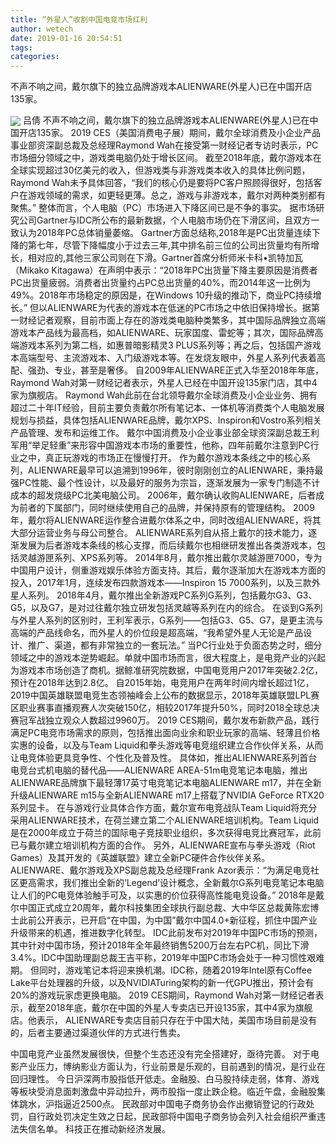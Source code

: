 ```yaml
---
title: “外星人”收割中国电竞市场红利
author: wetech
date: 2019-01-16 20:54:51
tags: 
categories: 
---
```

不声不响之间，戴尔旗下的独立品牌游戏本ALIENWARE(外星人)已在中国开店135家。
<!-- more -->
<img align="center" border="0" src="https://imgcdn.yicai.com/uppics/images/2019/01/530d5d1432bf0ab8a8557a8dbb6e9f82.jpg" />
吕倩
不声不响之间，戴尔旗下的独立品牌游戏本ALIENWARE(外星人)已在中国开店135家。
2019 CES（美国消费电子展）期间，戴尔全球消费及小企业产品事业部资深副总裁及总经理Raymond Wah在接受第一财经记者专访时表示，PC市场细分领域之中，游戏类电脑仍处于增长区间。
截至2018年底，戴尔游戏本在全球实现超过30亿美元的收入，但游戏类与非游戏类本收入的具体比例问题，Raymond Wah未予具体回答，“我们的核心仍是要将PC客户照顾得很好，包括客户在游戏领域的需求，如更轻更薄。总之，游戏与非游戏本，戴尔对两种类别都有聚焦。”
整体而言，个人电脑（PC）市场进入下降区间已是不争的事实。
据市场研究公司Gartner与IDC所公布的最新数据，个人电脑市场仍在下滑区间，且双方一致认为2018年PC总体销量萎缩。
Gartner方面总结称,2018年是PC出货量连续下降的第七年，尽管下降幅度小于过去三年,其中排名前三位的公司出货量均有所增长，相对应的,其他三家公司则在下滑。Gartner首席分析师米卡科•凯特加瓦（Mikako Kitagawa）在声明中表示：“2018年PC出货量下降主要原因是消费者PC出货量疲弱。消费者出货量约占PC总出货量的40%，而2014年这一比例为49%。2018年市场稳定的原因是，在Windows 10升级的推动下，商业PC持续增长。”
但以ALIENWARE为代表的游戏本在低迷的PC市场之中依旧保持增长。据第一财经记者观察，目前市面上存在的游戏类电脑种类繁多，其中国际品牌独立高端游戏本产品线为最高档，如ALIENWARE、玩家国度、雷蛇等；其次，国际品牌高端游戏本系列为第二档，如惠普暗影精灵3 PLUS系列等；再之后，包括国产游戏本高端型号、主流游戏本、入门级游戏本等。在发烧友眼中，外星人系列代表着高配、强劲、专业，甚至是奢侈。
自2009年ALIENWARE正式入华至2018年年底，Raymond Wah对第一财经记者表示，外星人已经在中国开设135家门店，其中4家为旗舰店。
Raymond Wah此前在台北领导戴尔全球消费及小企业业务、拥有超过二十年IT经验，目前主要负责戴尔所有笔记本、一体机等消费类个人电脑发展规划与损益，具体包括ALIENWARE品牌，戴尔XPS、Inspiron和Vostro系列相关产品管理、发布和运维工作。
戴尔中国消费及小企业事业部全球资深副总裁王利军用“举足轻重”来形容中国游戏本市场的重要性，他称，四年前戴尔注意到PC行业之中，真正玩游戏的市场正在慢慢打开。
作为戴尔游戏本条线之中的核心系列，ALIENWARE最早可以追溯到1996年，彼时刚刚创立的ALIENWARE，秉持最强PC性能、最个性设计，以及最好的服务为宗旨，逐渐发展为一家专门制造不计成本的超发烧级PC北美电脑公司。
2006年，戴尔确认收购ALIENWARE，后者成为前者的下属部门，同时继续使用自己的品牌，并保持原有的管理结构。
2009年，戴尔将ALIENWARE运作整合进戴尔体系之中，同时改组ALIENWARE，将其大部分运营业务与母公司整合。
ALIENWARE系列自从搭上戴尔的技术能力，逐渐发展为后者游戏本条线的核心支撑，而后续戴尔也相继研发推出各类游戏本，包括灵越游匣系列、XPS系列等。
2014年8月，戴尔推出戴尔灵越游匣7000，专为中国用户设计，侧重游戏娱乐体验方面支持。其后，戴尔逐渐加大在游戏本方面的投入，2017年1月，连续发布四款游戏本——Inspiron 15 7000系列，以及三款外星人系列。
2018年4月，戴尔推出全新游戏PC系列G系列，包括戴尔G3、G3、G5，以及G7，是对过往戴尔独立研发包括灵越等系列在内的综合。
在谈到G系列与外星人系列的区别时，王利军表示，G系列——包括G3、G5、G7，是更主流与高端的产品线命名，而外星人的价位段是超高端，“我希望外星人无论是产品设计、推广、渠道，都有非常独立的一套玩法。”
当PC行业处于负面态势之时，细分领域之中的游戏本逆势崛起。单就中国市场而言，很大程度上，是电竞产业的兴起为游戏本市场创造了商机。据鲸准研究院数据，中国电竞用户2017年突破2.2亿，预计在2018年达到2.8亿。
自2015年始，电竞用户在两年时间内增长超过1亿，2019中国英雄联盟电竞生态领袖峰会上公布的数据显示，2018年英雄联盟LPL赛区职业赛事直播观赛人次突破150亿，相较2017年提升50%，同时2018全球总决赛冠军战独立观众人数超过9960万。
2019 CES期间，戴尔发布新款产品，践行满足PC电竞市场需求的原则，包括推出面向业余和职业玩家的高端、轻薄且价格实惠的设备，以及与Team Liquid和拳头游戏等电竞组织建立合作伙伴关系，从而让电竞体验更具竞争性、个性化及普及性。
具体如，推出ALIENWARE系列首台电竞台式机电脑的替代品——ALIENWARE AREA-51m电竞笔记本电脑，推出ALIENWARE品牌旗下最轻薄17英寸电竞笔记本电脑ALIENWARE m17，并在全新升级ALIENWARE m15与全新ALIENWARE m17上搭载了NVIDIA GeForce RTX20系列显卡。
在与游戏行业具体合作方面，戴尔宣布电竞战队Team Liquid将充分采用ALIENWARE技术，在荷兰建立第二个ALIENWARE培训机构。Team Liquid是在2000年成立于荷兰的国际电子竞技职业组织，多次获得电竞比赛冠军，此前已与戴尔建立培训机构方面的合作。
另外，ALIENWARE宣布与拳头游戏（Riot Games）及其开发的《英雄联盟》建立全新PC硬件合作伙伴关系。
ALIENWARE、戴尔游戏及XPS副总裁及总经理Frank Azor表示：“为满足电竞社区更高需求，我们推出全新的‘Legend’设计概念，全新戴尔G系列电竞笔记本电脑让人们的PC电竞体验触手可及，以实惠的价位获得高性能电竞设备。”
2018年是戴尔中国正式成立20周年，戴尔科技集团全球执行副总裁、大中华区总裁黄陈宏博士此前公开表示，已开启“在中国，为中国”戴尔中国4.0+新征程，抓住中国产业升级带来的机遇，推进数字化转型。
IDC此前发布对2019年中国PC市场的预测，其中针对中国市场，预计2018年全年最终销售5200万台左右PC机，同比下滑3.4%。IDC中国助理副总裁王吉平称，2019年中国PC市场会处于一种习惯性艰难期。
但同时，游戏笔记本将迎来换机潮。IDC称，随着2019年Intel原有Coffee Lake平台处理器的升级，以及NVIDIATuring架构的新一代GPU推出，预计会有20%的游戏玩家虑更换电脑。
2019 CES期间，Raymond Wah对第一财经记者表示，截至2018年底，戴尔在中国的外星人专卖店已开设135家，其中4家为旗舰店。他表示， ALIENWARE专卖店目前只存在于中国大陆，美国市场目前是没有的，后者主要通过渠道伙伴的方式进行售卖。
 
 
中国电竞产业虽然发展很快，但整个生态还没有完全搭建好，亟待完善。
对于电影产业压力，博纳影业方面认为，行业前景是乐观的，目前遇到的情况，是行业在回归理性。
今日沪深两市股指低开低走。金融股、白马股持续走弱，体育、游戏等板块受消息面刺激盘中异动拉升，两市股指一度止跌企稳。临近午盘，金融股集体跳水，沪指逼近2500点。
民政部对中国电子商务协会作出撤销登记的行政处罚，自行政处罚决定生效之日起，民政部将中国电子商务协会列入社会组织严重违法失信名单。
科技正在推动新经济发展。
